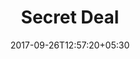 ---
title: "Secret Deal"
date: 2017-09-26T12:57:20+05:30
draft: false
layout: secret-deal
property: "Casa Anjuna"
status: "In Process"
url: /offers/secret-deal/casa-anjuna/
slug: "casa-anjuna/"

mainmenu:
 offers: true
 secret: true

---